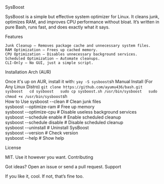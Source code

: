 SysBoost

SysBoost is a simple but effective system optimizer for Linux.
It cleans junk, optimizes RAM, and improves CPU performance without bloat.
It’s written in pure Bash, runs fast, and does exactly what it says.

Features

    Junk Cleanup – Removes package cache and unnecessary system files.
    RAM Optimization – Frees up cached memory.
    CPU Optimization – Disables unnecessary background services.
    Scheduled Optimization – Automate cleanups.
    CLI-Only – No GUI, just a simple script.

Installation
Arch (AUR)

Once it's up on AUR, install it with:
`yay -S sysboost`sh
Manual Install (For Any Linux Distro)
`git clone https://github.com/ayumu436/bash.git sysboost  
cd sysboost  
sudo cp sysboost.sh /usr/bin/sysboost  
sudo chmod +x /usr/bin/sysboost`sh  
How to Use
sysboost --clean              # Clean junk files  
sysboost --optimize-ram       # Free up memory  
sysboost --optimize-cpu       # Disable useless background services  
sysboost --schedule enable    # Enable scheduled cleanup  
sysboost --schedule disable   # Disable scheduled cleanup  
sysboost --uninstall          # Uninstall SysBoost  
sysboost --version            # Check version  
sysboost --help               # Show help  

License

MIT. Use it however you want.
Contributing

Got ideas? Open an issue or send a pull request.
Support

If you like it, cool. If not, that’s fine too.
